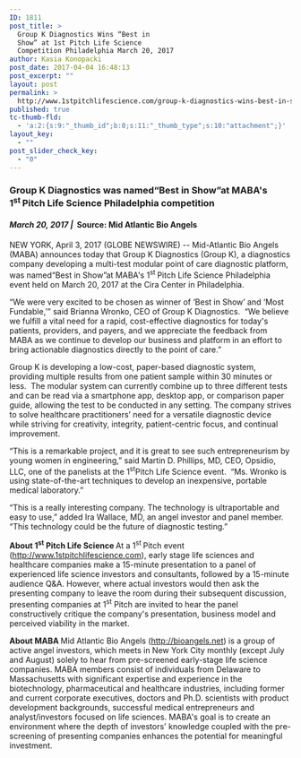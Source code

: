 ```yaml
---
ID: 1811
post_title: >
  Group K Diagnostics Wins “Best in
  Show” at 1st Pitch Life Science
  Competition Philadelphia March 20, 2017
author: Kasia Konopacki
post_date: 2017-04-04 16:48:13
post_excerpt: ""
layout: post
permalink: >
  http://www.1stpitchlifescience.com/group-k-diagnostics-wins-best-in-show-at-1st-pitch-life-science-competition-philadelphia-march-20-2017/
published: true
tc-thumb-fld:
  - 'a:2:{s:9:"_thumb_id";b:0;s:11:"_thumb_type";s:10:"attachment";}'
layout_key:
  - ""
post_slider_check_key:
  - "0"
---
```

<h3 align="left">Group K Diagnostics was named“Best in Show”at MABA's 1<sup>st </sup>Pitch Life Science Philadelphia competition</h3>
<div>
<h4 class="subheadline"><em><time datetime="2016-12-13T14:45:00Z">March 20, 2017 |  </time></em><strong>Source:</strong><span style="font-weight: inherit;"> Mid Atlantic Bio Angels</span></h4>
</div>
<p align="left"><span style="font-weight: inherit;">NEW YORK, April 3, 2017 (GLOBE NEWSWIRE) -- Mid-Atlantic Bio Angels (MABA) announces today that Group K Diagnostics (Group K), a diagnostics company developing a multi-test modular point of care diagnostic platform, was named“Best in Show”at MABA's 1</span><sup style="font-weight: inherit;">st </sup><span style="font-weight: inherit;">Pitch Life Science Philadelphia event held on March 20, 2017 at the Cira Center in Philadelphia.</span></p>
“We were very excited to be chosen as winner of ‘Best in Show’ and ‘Most Fundable,’” said Brianna Wronko, CEO of Group K Diagnostics.  “We believe we fulfill a vital need for a rapid, cost-effective diagnostics for today's patients, providers, and payers, and we appreciate the feedback from MABA as we continue to develop our business and platform in an effort to bring actionable diagnostics directly to the point of care.”

Group K is developing a low-cost, paper-based diagnostic system, providing multiple results from one patient sample within 30 minutes or less.  The modular system can currently combine up to three different tests and can be read via a smartphone app, desktop app, or comparison paper guide, allowing the test to be conducted in any setting. The company strives to solve healthcare practitioners’ need for a versatile diagnostic device while striving for creativity, integrity, patient-centric focus, and continual improvement.

“This is a remarkable project, and it is great to see such entrepreneurism by young women in engineering,” said Martin D. Phillips, MD, CEO, Opsidio, LLC, one of the panelists at the 1<sup>st</sup>Pitch Life Science event.  “Ms. Wronko is using state-of-the-art techniques to develop an inexpensive, portable medical laboratory.”

“This is a really interesting company. The technology is ultraportable and easy to use,” added Ira Wallace, MD, an angel investor and panel member.  “This technology could be the future of diagnostic testing.”

<strong>About 1<sup>st</sup> Pitch Life Science
</strong>At a 1<sup>st </sup>Pitch event (<a title="" href="https://www.globenewswire.com/Tracker?data=yrGEXYsbIb_KI-grl_YTRHbKdMvSFHPSM4Xmk8NMeUMKEQskEIE9KlO8lcFUMt5UoFoBx_60tcm9eAa-5nNeDFIkUoQnQU_2hduN_DzE_bO7I17TyzUGP81e6Fc71973" target="_blank" rel="nofollow">http://www.1stpitchlifescience.com</a>), early stage life sciences and healthcare companies make a 15-minute presentation to a panel of experienced life science investors and consultants, followed by a 15-minute audience Q&amp;A. However, where actual investors would then ask the presenting company to leave the room during their subsequent discussion, presenting companies at 1<sup>st</sup> Pitch are invited to hear the panel constructively critique the company's presentation, business model and perceived viability in the market.

<strong>About MABA
</strong>Mid Atlantic Bio Angels (<a title="" href="https://www.globenewswire.com/Tracker?data=yrGEXYsbIb_KI-grl_YTRGlKWhdZcx4bj7O4Hec1KS5Zjr9x2U9a78Uk7bNZ0AKzyhJmAjWjOcuWCeK86OltTQ==" target="_blank" rel="nofollow">http://bioangels.net</a>) is a group of active angel investors, which meets in New York City monthly (except July and August) solely to hear from pre-screened early-stage life science companies. MABA members consist of individuals from Delaware to Massachusetts with significant expertise and experience in the biotechnology, pharmaceutical and healthcare industries, including former and current corporate executives, doctors and Ph.D. scientists with product development backgrounds, successful medical entrepreneurs and analyst/investors focused on life sciences. MABA's goal is to create an environment where the depth of investors' knowledge coupled with the pre-screening of presenting companies enhances the potential for meaningful investment.